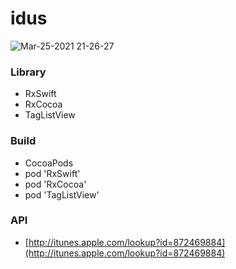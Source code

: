 # idus
![Mar-25-2021 21-26-27](https://user-images.githubusercontent.com/60660894/112472927-0bb3e980-8db1-11eb-8c96-4e762fee9b06.gif)

### Library 
- RxSwift
- RxCocoa
- TagListView 

### Build 
- CocoaPods 
- pod 'RxSwift'
- pod 'RxCocoa'
- pod 'TagListView'

### API
- [http://itunes.apple.com/lookup?id=872469884](http://itunes.apple.com/lookup?id=872469884)
